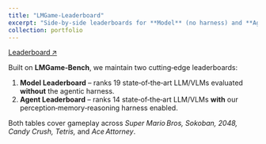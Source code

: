```yaml
---
title: "LMGame‑Leaderboard"
excerpt: "Side‑by‑side leaderboards for **Model** (no harness) and **Agent** (harness‑enabled) performance.<br/><img src='/images/lmgame-leaderboard.png'>"
collection: portfolio
---
```


[Leaderboard ↗](https://huggingface.co/spaces/lmgame/lmgame_bench)

Built on **LMGame‑Bench**, we maintain two cutting‑edge leaderboards:

1. **Model Leaderboard** – ranks 19 state‑of‑the‑art LLM/VLMs evaluated **without** the agentic harness.  
2. **Agent Leaderboard** – ranks 14 state‑of‑the‑art LLM/VLMs **with** our perception‑memory‑reasoning harness enabled.

Both tables cover gameplay across *Super Mario Bros, Sokoban, 2048, Candy Crush, Tetris,* and *Ace Attorney*.
